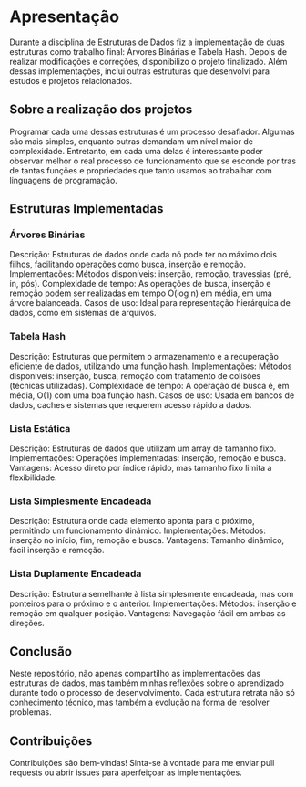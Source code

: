 # Apresentação
Durante a disciplina de Estruturas de Dados fiz a implementação de duas estruturas como trabalho final: Árvores Binárias e Tabela Hash. Depois de realizar modificações e correções, disponibilizo o projeto finalizado. Além dessas implementações, inclui outras estruturas que desenvolvi para estudos e projetos relacionados.

## Sobre a realização dos projetos 
Programar cada uma dessas estruturas é um processo desafiador. Algumas são mais simples, enquanto outras demandam um nível maior de complexidade. Entretanto, em cada uma delas é interessante poder observar melhor o real processo de funcionamento que se esconde por tras de tantas funções e propriedades que tanto usamos ao trabalhar com linguagens de programação.

## Estruturas Implementadas

### Árvores Binárias
Descrição: Estruturas de dados onde cada nó pode ter no máximo dois filhos, facilitando operações como busca, inserção e remoção.
Implementações:
Métodos disponíveis: inserção, remoção, travessias (pré, in, pós).
Complexidade de tempo: As operações de busca, inserção e remoção podem ser realizadas em tempo O(log n) em média, em uma árvore balanceada.
Casos de uso: Ideal para representação hierárquica de dados, como em sistemas de arquivos.

### Tabela Hash
Descrição: Estruturas que permitem o armazenamento e a recuperação eficiente de dados, utilizando uma função hash.
Implementações:
Métodos disponíveis: inserção, busca, remoção com tratamento de colisões (técnicas utilizadas).
Complexidade de tempo: A operação de busca é, em média, O(1) com uma boa função hash.
Casos de uso: Usada em bancos de dados, caches e sistemas que requerem acesso rápido a dados.

### Lista Estática
Descrição: Estruturas de dados que utilizam um array de tamanho fixo.
Implementações:
Operações implementadas: inserção, remoção e busca.
Vantagens: Acesso direto por índice rápido, mas tamanho fixo limita a flexibilidade.

### Lista Simplesmente Encadeada
Descrição: Estrutura onde cada elemento aponta para o próximo, permitindo um funcionamento dinâmico.
Implementações:
Métodos: inserção no início, fim, remoção e busca.
Vantagens: Tamanho dinâmico, fácil inserção e remoção.

### Lista Duplamente Encadeada
Descrição: Estrutura semelhante à lista simplesmente encadeada, mas com ponteiros para o próximo e o anterior.
Implementações:
Métodos: inserção e remoção em qualquer posição.
Vantagens: Navegação fácil em ambas as direções.

## Conclusão
Neste repositório, não apenas compartilho as implementações das estruturas de dados, mas também minhas reflexões sobre o aprendizado durante todo o processo de desenvolvimento. Cada estrutura retrata não só conhecimento técnico, mas também a evolução na forma de resolver problemas.

## Contribuições
Contribuições são bem-vindas! Sinta-se à vontade para me enviar pull requests ou abrir issues para aperfeiçoar as implementações.